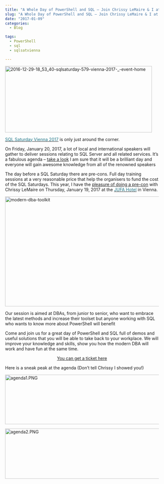 ```yaml
---
title: "A Whole Day of PowerShell and SQL – Join Chrissy LeMaire & I at #sqlsatvienna"
slug: "A Whole Day of PowerShell and SQL – Join Chrissy LeMaire & I at sqlsatvienna"
date: "2017-01-09"
categories:
  - Blog

tags:
  - PowerShell
  - sql
  - sqlsatvienna

---
```

<P><IMG class=" size-full wp-image-3364 aligncenter" alt=2016-12-29-18_53_40-sqlsaturday-579-vienna-2017-_-event-home src="https://blog.robsewell.com/assets/uploads/2017/01/2016-12-29-18_53_40-sqlsaturday-579-vienna-2017-_-event-home.png?resize=481%2C217&amp;ssl=1" width=481 height=217 data-recalc-dims="1" loading="lazy" data-large-file="https://blog.robsewell.com/assets/uploads/2017/01/2016-12-29-18_53_40-sqlsaturday-579-vienna-2017-_-event-home.png?fit=481%2C217&amp;ssl=1" data-medium-file="https://blog.robsewell.com/assets/uploads/2017/01/2016-12-29-18_53_40-sqlsaturday-579-vienna-2017-_-event-home.png?fit=300%2C135&amp;ssl=1" data-image-description="" data-image-title="2016-12-29-18_53_40-sqlsaturday-579-vienna-2017-_-event-home" data-image-meta='{"aperture":"0","credit":"","camera":"","caption":"","created_timestamp":"0","copyright":"","focal_length":"0","iso":"0","shutter_speed":"0","title":"","orientation":"0"}' data-comments-opened="1" data-orig-size="481,217" data-orig-file="https://blog.robsewell.com/assets/uploads/2017/01/2016-12-29-18_53_40-sqlsaturday-579-vienna-2017-_-event-home.png?fit=481%2C217&amp;ssl=1" data-permalink="https://blog.robsewell.com/a-whole-day-of-powershell-and-sql-join-chrissy-lemaire-i-at-sqlsatvienna/2016-12-29-18_53_40-sqlsaturday-579-vienna-2017-_-event-home/#main" data-attachment-id="3364"></P>
<P><A href="http://www.sqlsaturday.com/579/eventhome.aspx"><SPAN style="COLOR: #237889">SQL Saturday Vienna 2017</SPAN></A> is only just around the corner.</P>
<P>On Friday, January 20, 2017, a lot of local and international speakers will gather to deliver sessions relating to SQL Server and all related services.&nbsp;It’s a fabulous agenda&nbsp;– <A href="http://www.sqlsaturday.com/579/Sessions/Schedule.aspx" target=_blank>take a look</A>&nbsp;I am sure that it will be a brilliant day and everyone will gain awesome knowledge from all of the renowned speakers</P>
<P>The day before a SQL Saturday there are pre-cons. Full day training sessions at a very reasonable price that help the organisers to fund the cost of the SQL Saturdays. This year, I have the <A href="https://www.eventbrite.co.uk/e/sql-server-and-powershell-better-together-building-the-modern-dbas-toolset-tickets-29213183418" target=_blank>pleasure of doing a pre-con</A> with Chrissy LeMaire&nbsp;on Thursday, January 19, 2017 at the <A href="https://www.google.si/maps/uv?hl=en&amp;pb=!1s0x476daa03aa770395:0x7c0ef9fb0945a9ea!2m19!2m2!1i80!2i80!3m1!2i20!16m13!1b1!2m2!1m1!1e1!2m2!1m1!1e3!2m2!1m1!1e5!2m2!1m1!1e4!3m1!7e115!4shttp://www.booking.com/hotel/at/jufa-wien.html?aid%3D391687;utm_source%3Dseogooglelocal;utm_medium%3Dphoto;utm_term%3Dhotel-313961_photo-5225659!5sjufa+hotel+vienna+-+Google+Search&amp;imagekey=!1e1!2shttp://bstatic.com/images/hotel/org/522/5225659.jpg&amp;sa=X&amp;ved=0ahUKEwizo8fN_ZnRAhUZNFAKHbtZDHoQoioIngEwDw"><SPAN style="COLOR: #237889">JUFA Hotel</SPAN></A> in Vienna.</P>
<P><A href="https://www.eventbrite.co.uk/e/sql-server-and-powershell-better-together-building-the-modern-dbas-toolset-tickets-29213183418" target=_blank><IMG class="alignnone size-full wp-image-3371" alt=modern-dba-toolkit src="https://blog.robsewell.com/assets/uploads/2017/01/modern-dba-toolkit.png?resize=630%2C359&amp;ssl=1" width=630 height=359 data-recalc-dims="1" loading="lazy" data-large-file="https://blog.robsewell.com/assets/uploads/2017/01/modern-dba-toolkit.png?fit=630%2C359&amp;ssl=1" data-medium-file="https://blog.robsewell.com/assets/uploads/2017/01/modern-dba-toolkit.png?fit=300%2C171&amp;ssl=1" data-image-description="" data-image-title="modern-dba-toolkit" data-image-meta='{"aperture":"0","credit":"","camera":"","caption":"","created_timestamp":"0","copyright":"","focal_length":"0","iso":"0","shutter_speed":"0","title":"","orientation":"0"}' data-comments-opened="1" data-orig-size="1212,691" data-orig-file="https://blog.robsewell.com/assets/uploads/2017/01/modern-dba-toolkit.png?fit=1212%2C691&amp;ssl=1" data-permalink="https://blog.robsewell.com/a-whole-day-of-powershell-and-sql-join-chrissy-lemaire-i-at-sqlsatvienna/modern-dba-toolkit/#main" data-attachment-id="3371"></A></P>
<P>Our session is aimed at DBAs, from junior to senior, who want to embrace the latest methods and increase their toolset but anyone working with SQL who wants to know more about PowerShell will benefit</P>
<P>Come and join us for a great day of PowerShell and SQL full of demos and useful solutions that you will be able to take back to your workplace. We will improve your knowledge and skills, show you how the modern DBA will work and have fun at the same time.</P>
<P style="TEXT-ALIGN: center"><A href="https://www.eventbrite.co.uk/e/sql-server-and-powershell-better-together-building-the-modern-dbas-toolset-tickets-29213183418" target=_blank>You can get a ticket here</A></P>
<P>Here is a sneak peak at the agenda&nbsp;(Don’t tell Chrissy I showed you!)</P>
<P><IMG class="alignnone size-full wp-image-3384" alt=agenda1.PNG src="https://blog.robsewell.com/assets/uploads/2017/01/agenda1.png?resize=630%2C162&amp;ssl=1" width=630 height=162 data-recalc-dims="1" loading="lazy" data-large-file="https://blog.robsewell.com/assets/uploads/2017/01/agenda1.png?fit=630%2C162&amp;ssl=1" data-medium-file="https://blog.robsewell.com/assets/uploads/2017/01/agenda1.png?fit=300%2C77&amp;ssl=1" data-image-description="" data-image-title="agenda1" data-image-meta='{"aperture":"0","credit":"","camera":"","caption":"","created_timestamp":"0","copyright":"","focal_length":"0","iso":"0","shutter_speed":"0","title":"","orientation":"0"}' data-comments-opened="1" data-orig-size="1118,287" data-orig-file="https://blog.robsewell.com/assets/uploads/2017/01/agenda1.png?fit=1118%2C287&amp;ssl=1" data-permalink="https://blog.robsewell.com/a-whole-day-of-powershell-and-sql-join-chrissy-lemaire-i-at-sqlsatvienna/agenda1/#main" data-attachment-id="3384"></P>
<P><IMG class="alignnone size-full wp-image-3386" alt=agenda2.PNG src="https://blog.robsewell.com/assets/uploads/2017/01/agenda2.png?resize=630%2C164&amp;ssl=1" width=630 height=164 data-recalc-dims="1" loading="lazy" data-large-file="https://blog.robsewell.com/assets/uploads/2017/01/agenda2.png?fit=630%2C164&amp;ssl=1" data-medium-file="https://blog.robsewell.com/assets/uploads/2017/01/agenda2.png?fit=300%2C78&amp;ssl=1" data-image-description="" data-image-title="agenda2" data-image-meta='{"aperture":"0","credit":"","camera":"","caption":"","created_timestamp":"0","copyright":"","focal_length":"0","iso":"0","shutter_speed":"0","title":"","orientation":"0"}' data-comments-opened="1" data-orig-size="1117,291" data-orig-file="https://blog.robsewell.com/assets/uploads/2017/01/agenda2.png?fit=1117%2C291&amp;ssl=1" data-permalink="https://blog.robsewell.com/a-whole-day-of-powershell-and-sql-join-chrissy-lemaire-i-at-sqlsatvienna/agenda2/#main" data-attachment-id="3386"></P>
<P>&nbsp;</P>

